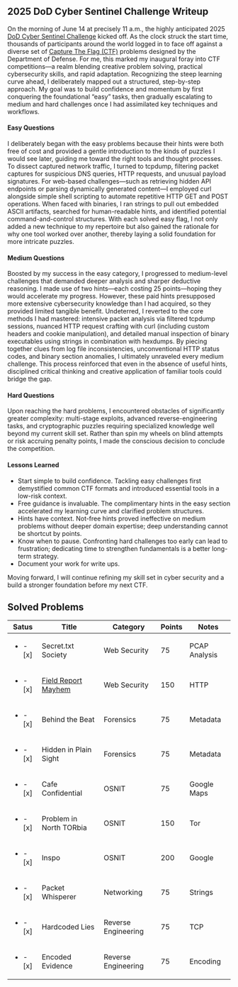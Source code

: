 ## 2025 DoD Cyber Sentinel Challenge Writeup

On the morning of June 14 at precisely 11 a.m., the highly anticipated 2025 [DoD Cyber Sentinel Challenge](https://www.correlation-one.com/dod-cyber-sentinel) kicked off. As the clock struck the start time, thousands of participants around the world logged in to face off against a diverse set of [Capture The Flag (CTF)](https://ctf101.org/) problems designed by the Department of Defense. For me, this marked my inaugural foray into CTF competitions—a realm blending creative problem solving, practical cybersecurity skills, and rapid adaptation. Recognizing the steep learning curve ahead, I deliberately mapped out a structured, step-by-step approach. My goal was to build confidence and momentum by first conquering the foundational “easy” tasks, then gradually escalating to medium and hard challenges once I had assimilated key techniques and workflows.

#### Easy Questions

I deliberately began with the easy problems because their hints were both free of cost and provided a gentle introduction to the kinds of puzzles I would see later, guiding me toward the right tools and thought processes. To dissect captured network traffic, I turned to tcpdump, filtering packet captures for suspicious DNS queries, HTTP requests, and unusual payload signatures. For web-based challenges—such as retrieving hidden API endpoints or parsing dynamically generated content—I employed curl alongside simple shell scripting to automate repetitive HTTP GET and POST operations. When faced with binaries, I ran strings to pull out embedded ASCII artifacts, searched for human-readable hints, and identified potential command-and-control structures. With each solved easy flag, I not only added a new technique to my repertoire but also gained the rationale for why one tool worked over another, thereby laying a solid foundation for more intricate puzzles.

#### Medium Questions

Boosted by my success in the easy category, I progressed to medium-level challenges that demanded deeper analysis and sharper deductive reasoning. I made use of two hints—each costing 25 points—hoping they would accelerate my progress. However, these paid hints presupposed more extensive cybersecurity knowledge than I had acquired, so they provided limited tangible benefit. Undeterred, I reverted to the core methods I had mastered: intensive packet analysis via filtered tcpdump sessions, nuanced HTTP request crafting with curl (including custom headers and cookie manipulation), and detailed manual inspection of binary executables using strings in combination with hexdumps. By piecing together clues from log file inconsistencies, unconventional HTTP status codes, and binary section anomalies, I ultimately unraveled every medium challenge. This process reinforced that even in the absence of useful hints, disciplined critical thinking and creative application of familiar tools could bridge the gap.

#### Hard Questions

Upon reaching the hard problems, I encountered obstacles of significantly greater complexity: multi-stage exploits, advanced reverse-engineering tasks, and cryptographic puzzles requiring specialized knowledge well beyond my current skill set. Rather than spin my wheels on blind attempts or risk accruing penalty points, I made the conscious decision to conclude the competition.

#### Lessons Learned

- Start simple to build confidence. Tackling easy challenges first demystified common CTF formats and introduced essential tools in a low-risk context.
- Free guidance is invaluable. The complimentary hints in the easy section accelerated my learning curve and clarified problem structures.
- Hints have context.  Not-free hints proved ineffective on medium problems without deeper domain expertise; deep understanding cannot be shortcut by points.
- Know when to pause. Confronting hard challenges too early can lead to frustration; dedicating time to strengthen fundamentals is a better long-term strategy.
- Document your work for write ups. 

Moving forward, I will continue refining my skill set in cyber security and a build a stronger foundation before my next CTF.

## Solved Problems
Satus|Title|Category|Points|Notes|
|-----|-----|--------|----------|------------|
|<ul><li>- [x] </li></ul>|Secret.txt Society|Web Security|75|PCAP Analysis|
|<ul><li>- [x] </li></ul>|[Field Report Mayhem](https://github.com/h-weng/2025CyberSentinel/blob/main/extract_field_report.py)|Web Security|150|HTTP|
|<ul><li>- [x] </li></ul>|Behind the Beat|Forensics|75|Metadata|
|<ul><li>- [x] </li></ul>|Hidden in Plain Sight|Forensics|75|Metadata|
|<ul><li>- [x] </li></ul>|Cafe Confidential|OSNIT|75|Google Maps|
|<ul><li>- [x] </li></ul>|Problem in North TORbia|OSNIT|150|Tor|
|<ul><li>- [x] </li></ul>|Inspo|OSNIT|200|Google|
|<ul><li>- [x] </li></ul>|Packet Whisperer|Networking|75|Strings|
|<ul><li>- [x] </li></ul>|Hardcoded Lies|Reverse Engineering|75|TCP|
|<ul><li>- [x] </li></ul>|Encoded Evidence|Reverse Engineering|75|Encoding|
